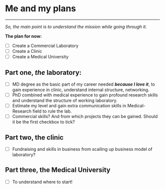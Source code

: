 
# Me and my plans
---

*So, the main point is to understand the mission while going through it.*

**The plan for now:**

- [ ] Create a Commercial Laboratory  
- [ ] Create a Clinic  
- [ ] Create a Medical University  

## Part one, *the* laboratory:

- [ ] MD degree as the basic part of my career needed ***because I love it***, to gain experience in clinic, understand internal structure, networking.
- [ ] PhD combined with medical experience to gain profound research skills and understand the structure of working laboratory.
- [ ] Estimate my level and gain extra communication skills in Medical-Research field to rule the lab.
- [ ] Commercial skills? And from which projects they can be gained. Should it be the first checkbox to tick?

## Part two, the clinic

- [ ] Fundraising and skills in business from scailing up business model of laboratory?

## Part three, the Medical University

- [ ] To understand where to start!
